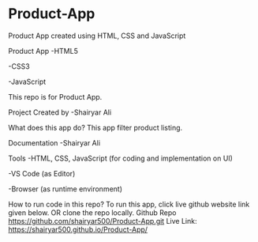 # Product-App
Product App created using HTML, CSS and JavaScript

Product App -HTML5

-CSS3

-JavaScript

This repo is for Product App. 

Project Created by -Shairyar Ali

What does this app do? This app filter product listing.

Documentation -Shairyar Ali

Tools -HTML, CSS, JavaScript (for coding and implementation on UI)

-VS Code (as Editor)

-Browser (as runtime environment)

How to run code in this repo? To run this app, click live github website link given below. OR clone the repo locally. Github Repo https://github.com/shairyar500/Product-App.git Live Link: https://shairyar500.github.io/Product-App/
